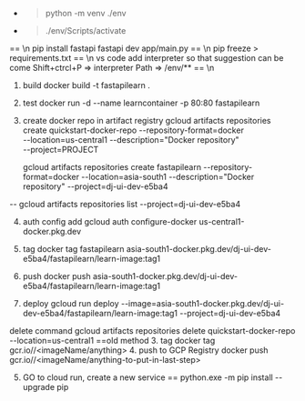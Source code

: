 * > python -m venv ./env  
* > ./env/Scripts/activate 

== \n
pip install fastapi
fastapi dev app/main.py
== \n
pip freeze > requirements.txt
== \n
vs code add interpreter so that suggestion can be come
Shift+ctrcl+P => interpreter Path => /env/**
== \n
1. build
docker build -t fastapilearn .
2. test
docker run -d --name learncontainer -p 80:80 fastapilearn 

3. create docker repo in artifact registry
gcloud artifacts repositories create quickstart-docker-repo --repository-format=docker \
    --location=us-central1 --description="Docker repository" \
    --project=PROJECT

    gcloud artifacts repositories create fastapilearn --repository-format=docker  --location=asia-south1 --description="Docker repository" --project=dj-ui-dev-e5ba4

-- gcloud artifacts repositories list --project=dj-ui-dev-e5ba4

4. auth config add
gcloud auth configure-docker us-central1-docker.pkg.dev

5. tag
docker tag fastapilearn asia-south1-docker.pkg.dev/dj-ui-dev-e5ba4/fastapilearn/learn-image:tag1

6. push
docker push asia-south1-docker.pkg.dev/dj-ui-dev-e5ba4/fastapilearn/learn-image:tag1 

7. deploy
gcloud run deploy --image=asia-south1-docker.pkg.dev/dj-ui-dev-e5ba4/fastapilearn/learn-image:tag1 --project=dj-ui-dev-e5ba4

delete command
gcloud artifacts repositories delete quickstart-docker-repo --location=us-central1
==old method
3. tag
docker tag <imageName> gcr.io/<project-id>/<imageName/anything>
4. push to GCP Registry
docker push gcr.io/<project-id>/<imageName/anything-to-put-in-last-step>

5. GO to cloud run, create a new service
==
 python.exe -m pip install --upgrade pip